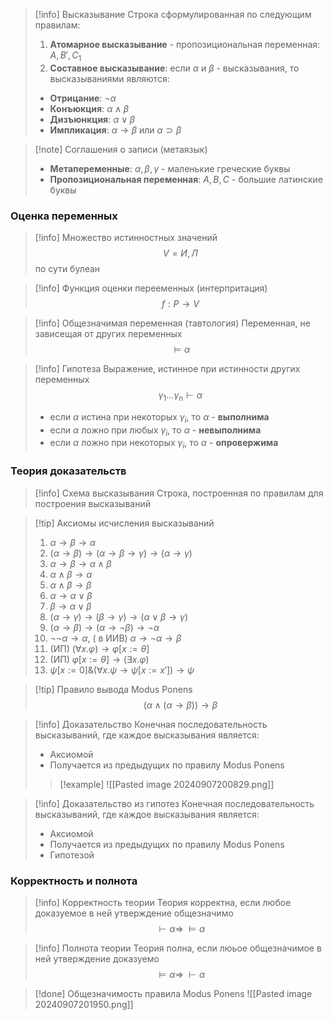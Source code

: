 >[!info] Высказывание
>Строка сформулированная по следующим правилам:
>1. **Атомарное высказывание** - пропозициональная переменная: $A, B', C_1$
>2. **Составное высказывание**: если $\alpha$ и $\beta$ - высказывания, то высказываниями являются: 
>	- **Отрицание**: $\neg \alpha$
>	- **Конъюкция**: $\alpha \wedge \beta$
>	- **Дизъюнкция**: $\alpha \vee \beta$
>	- **Импликация**: $\alpha \rightarrow \beta$ или $\alpha \supset \beta$

>[!note] Соглашения о записи (метаязык)
>- **Метапеременные**: $\alpha, \beta, \gamma$ - маленькие греческие буквы
>- **Пропозициональная переменная**: $A, B, C$ - большие латинские буквы

### Оценка переменных
>[!info] Множество истинностных значений
>$$V = {И, Л}$$
>по сути булеан

>[!info]  Функция оценки перееменных (интерпритация)
>$$f: P \rightarrow V$$

>[!info] Общезначимая переменная (тавтология)
>Переменная, не зависещая от других переменных
>$$\models \alpha$$

>[!info] Гипотеза
>Выражение, истинное при истинности других переменных
>$$\gamma_1 \dots \gamma_n \vdash \alpha$$
>- если $\alpha$ истина при некоторых $\gamma_i$, то $\alpha$ - **выполнима**
>- если $\alpha$ ложно при любых $\gamma_i$, то $\alpha$ - **невыполнима**
>- если $\alpha$ ложно при некоторых $\gamma_i$, то $\alpha$ - **опровержима**

### Теория доказательств

>[!info] Схема высказывания
>Строка, построенная по правилам для построения высказываний

>[!tip] Аксиомы исчисления высказываний
>1. $\alpha \rightarrow \beta \rightarrow \alpha$
>2. $(\alpha \rightarrow \beta) \rightarrow (\alpha \rightarrow \beta \rightarrow \gamma) \rightarrow (\alpha \rightarrow \gamma)$ 
>3. $\alpha \rightarrow \beta \rightarrow \alpha\wedge\beta$
>4. $\alpha\wedge\beta \rightarrow \alpha$
>5. $\alpha\wedge\beta \rightarrow \beta$
>6. $\alpha \rightarrow \alpha \vee \beta$
>7. $\beta \rightarrow \alpha \vee \beta$
>8. $(\alpha \rightarrow \gamma) \rightarrow (\beta \rightarrow \gamma) \rightarrow (\alpha \vee \beta \rightarrow \gamma)$
>9. $(\alpha \rightarrow \beta) \rightarrow (\alpha \rightarrow \neg \beta) \rightarrow \neg \alpha$
>10. $\neg \neg \alpha \rightarrow \alpha$, ( в ИИВ) $\alpha \to \neg \alpha \to \beta$
>11. (ИП) $(\forall x.\varphi) \to \varphi[x:=\theta]$
>12. (ИП) $\varphi[x:=\theta] \to (\exists x.\varphi)$
>13. $\psi[x := 0] \& (\forall x.\psi \to \psi[x := x']) \to \psi$

>[!tip] Правило вывода Modus Ponens
>$$(\alpha \wedge (\alpha \rightarrow \beta)) \rightarrow \beta$$

>[!info] Доказательство
>Конечная последовательность высказываний, где каждое высказывания является:
>- Аксиомой
>- Получается из предыдущих по правилу Modus Ponens
>>[!example]
>>![[Pasted image 20240907200829.png]]

>[!info] Доказательство из гипотез
>Конечная последовательность высказываний, где каждое высказывания является:
>- Аксиомой
>- Получается из предыдущих по правилу Modus Ponens
>- Гипотезой

### Корректность и полнота

>[!info] Корректность теории
>Теория корректна, если любое доказуемое в ней утверждение общезначимо
>$$\vdash \alpha \Rightarrow \;\models \alpha$$ 

>[!info] Полнота теории
>Теория полна, если люьое общезначимое в ней утверждение доказуемо
>$$\models \alpha \Rightarrow \; \vdash \alpha$$ 

>[!done] Общезначимость правила Modus Ponens
>![[Pasted image 20240907201950.png]]

